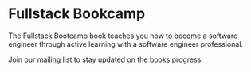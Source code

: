 # Fullstack Bookcamp

The Fullstack Bootcamp book teaches you how to become a software engineer through active learning with a software engineer professional. 

Join our [mailing list](http://eepurl.com/cW_Xjr) to stay updated on the books progress.

